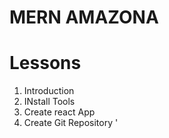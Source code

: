 # MERN AMAZONA

# Lessons

1. Introduction
2. INstall Tools 
3. Create react App
4. Create Git Repository '
